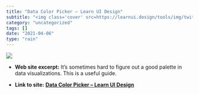 ```yaml
---
title: "Data Color Picker – Learn UI Design"
subtitle: "<img class='cover' src=https://learnui.design/tools/img/twitter-large-data-viz.png>"
category: "uncategorized"
tags: []
date: "2021-04-06"
type: "rain"
---
```

<img class="cover" src=https://learnui.design/tools/img/twitter-large-data-viz.png>



* **Web site excerpt:** It’s sometimes hard to figure out a good palette in data visualizations. This is a useful guide.

* **Link to site:** **[Data Color Picker – Learn UI Design](https://learnui.design/tools/data-color-picker.html)**